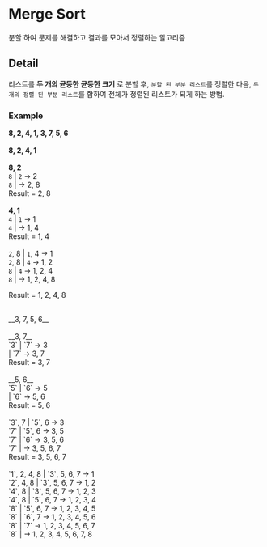 # Merge Sort
분할 하여 문제를 해결하고 결과를 모아서 정렬하는 알고리즘
## Detail
리스트를 __두 개의 균등한 균등한 크기__ 로 분할 후, `분할 된 부분 리스트`를 정렬한 다음, `두 개의 정렬 된 부분 리스트`를 합하여 전체가 정렬된 리스트가 되게 하는 방법.

### Example
__8, 2, 4, 1, 3, 7, 5, 6__<br/>
<br/>
__8, 2, 4, 1__<br/>
<br/>
__8, 2__<br/>
`8` | `2` -> 2 <br/>
`8` | -> 2, 8 <br/>
Result = 2, 8<br/>
<br/>
__4, 1__<br/>
`4` | `1` -> 1<br/>
`4` | -> 1, 4<br/>
Result = 1, 4<br/>
<br/>
`2`, 8  |  `1`, 4 -> 1 <br/>
`2`, 8  |  `4` -> 1, 2 <br/>
`8`  |  `4` -> 1, 2, 4 <br/>
`8`  |  -> 1, 2, 4, 8 <br/>

Result = 1, 2, 4, 8



<br/>
__3, 7, 5, 6__<br/>
<br/>
__3, 7__<br/>
`3` | `7` -> 3 <Br/>
| `7` -> 3, 7<br/>
Result = 3, 7<br/>
<br/>
__5, 6__<br/>
`5` | `6` -> 5 <br/>
| `6` -> 5, 6<br/>
Result = 5, 6<br/>
<br/>
`3`, 7 | `5`, 6 -> 3 <br/>
`7` | `5`, 6 -> 3, 5 <br/>
`7` | `6` -> 3, 5, 6 <br/>
`7` | -> 3, 5, 6, 7 <br/>
Result = 3, 5, 6, 7<br/>
<br/>
`1`, 2, 4, 8 | `3`, 5, 6, 7 -> 1<br/>
`2`, 4, 8 | `3`, 5, 6, 7 -> 1, 2<br/>
`4`, 8 | `3`, 5, 6, 7 -> 1, 2, 3<br/>
`4`, 8 | `5`, 6, 7 -> 1, 2, 3, 4<br/>
`8` | `5`, 6, 7 -> 1, 2, 3, 4, 5<br/>
`8` | `6`, 7 -> 1, 2, 3, 4, 5, 6<br/>
`8` | `7` -> 1, 2, 3, 4, 5, 6, 7<br/>
`8` |  -> 1, 2, 3, 4, 5, 6, 7, 8<br/>
